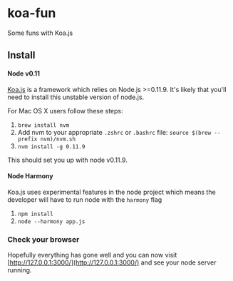 koa-fun
=======

Some funs with Koa.js 

## Install

#### Node v0.11
[Koa.js](http://koajs.com/#application) is a framework which relies on Node.js >=0.11.9. It's likely that you'll need to install this unstable version of node.js. 

For Mac OS X users follow these steps:

1. `brew install nvm`
2. Add nvm to your appropriate `.zshrc` or `.bashrc` file: `source $(brew --prefix nvm)/nvm.sh`
3. `nvm install -g 0.11.9`


This should set you up with node v0.11.9.

#### Node Harmony
Koa.js uses experimental features in the node project which means the developer will have to run node with the `harmony` flag

1. `npm install`
2. `node --harmony app.js`


### Check your browser
Hopefully everything has gone well and you can now visit [http://127.0.0.1:3000/](http://127.0.0.1:3000/) and see your node server running.
